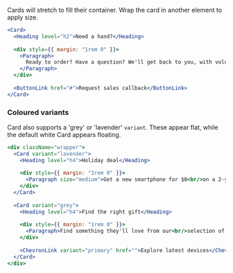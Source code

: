 Cards will stretch to fill their container. Wrap the card in another element to apply size.

```jsx
<Card>
  <Heading level="h2">Need a hand?</Heading>
  
  <div style={{ margin: "1rem 0" }}>
    <Paragraph>
      Ready to order? Have a question? We'll get back to you, with volume discounts available to larger accounts.
    </Paragraph>
  </div>
  
  <ButtonLink href="#">Request sales callback</ButtonLink>
</Card>
```

### Coloured variants

Card also supports a 'grey' or 'lavender' `variant`. These appear flat, while the default white Card appears floating.

```jsx {"props": {"className": "docs__layout-horizontally"}}
<div className="wrapper">
  <Card variant="lavender">
    <Heading level="h4">Holiday deal</Heading>
    
    <div style={{ margin: "1rem 0" }}>
      <Paragraph size="medium">Get a new smartphone for $0<br/>on a 2-year plan.</Paragraph>
    </div>
  </Card>
  
  <Card variant="grey">
    <Heading level="h4">Find the right gift</Heading>
    
    <div style={{ margin: "1rem 0" }}>
      <Paragraph>Find something they'll love from our<br/>selection of great devices.</Paragraph>
    </div>
    
    <ChevronLink variant="primary" href="">Explore latest devices</ChevronLink>
  </Card>
</div>
```
